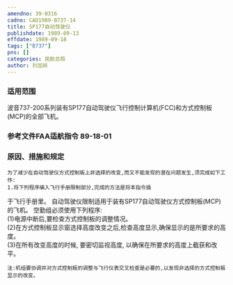```yaml
---
amendno: 39-0316  
cadno: CAD1989-B737-14  
title: SP177自动驾驶仪  
publishdate: 1989-09-13  
effdate: 1989-09-18  
tags: ["B737"]  
pns: []  
categories: 民航总局  
author: 刘加祯  
---
```

  
### 适用范围  
波音737-200系列装有SP177自动驾驶仪飞行控制计算机(FCC)和方式控制板(MCP)的全部飞机。  
  
<!--more-->  
### 参考文件FAA适航指令 89-18-01  
  
### 原因、措施和规定  
    为了减少在自动驾驶仪方式控制板上非选择的改变,而又不能发现的潜在问题发生,须完成如下工作:  
    1.将下列程序编入飞行手册限制部分,完成的方法是将本指令插  
于飞行手册里。     自动驾驶仪限制适用于装有SP177自动驾驶仪方式控制板(MCP)的飞机。     空勤组必须使用下列程序:  
    (1)电源中断后,要检查方式控制板的调整情况。  
    (2)在方式控制板显示窗选择高度改变之后,检查高度显示,确保显示的是所要求的高度。  
    (3)在所有改变高度的时候, 要密切监视高度, 以确保在所要求的高度上截获和改平。  
  
  
    注:机组要协调并对方式控制板的调整与飞行仪表交叉检查是必要的,以发现非选择的方式控制板显示的改变。  
